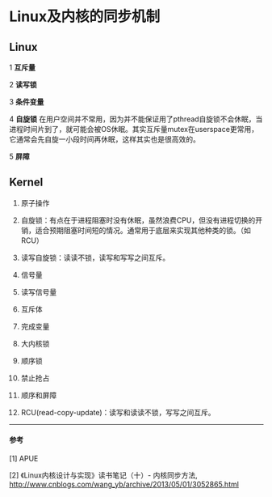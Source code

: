 # Linux及内核的同步机制

## Linux 

1 **互斥量**

2 **读写锁**

3 **条件变量**

4 **自旋锁** 在用户空间并不常用，因为并不能保证用了pthread自旋锁不会休眠，当进程时间片到了，就可能会被OS休眠。其实互斥量mutex在userspace更常用，它通常会先自旋一小段时间再休眠，这样其实也是很高效的。 

5 **屏障**

## Kernel

1. 原子操作
1. 自旋锁：有点在于进程阻塞时没有休眠，虽然浪费CPU，但没有进程切换的开销，适合预期阻塞时间短的情况。通常用于底层来实现其他种类的锁。（如RCU）
3. 读写自旋锁：读读不锁，读写和写写之间互斥。
4. 信号量
5. 读写信号量
6. 互斥体
7. 完成变量
8. 大内核锁
9. 顺序锁
10. 禁止抢占
11. 顺序和屏障

12. RCU(read-copy-update)：读写和读读不锁，写写之间互斥。

---

#### 参考

[1] APUE

[2] 《Linux内核设计与实现》读书笔记（十）- 内核同步方法, http://www.cnblogs.com/wang_yb/archive/2013/05/01/3052865.html